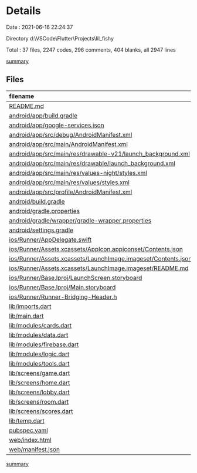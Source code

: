 # Details

Date : 2021-06-16 22:24:37

Directory d:\VSCode\Flutter\Projects\lil_fishy

Total : 37 files,  2247 codes, 296 comments, 404 blanks, all 2947 lines

[summary](results.md)

## Files
| filename | language | code | comment | blank | total |
| :--- | :--- | ---: | ---: | ---: | ---: |
| [README.md](/README.md) | Markdown | 10 | 0 | 7 | 17 |
| [android/app/build.gradle](/android/app/build.gradle) | Groovy | 48 | 3 | 11 | 62 |
| [android/app/google-services.json](/android/app/google-services.json) | JSON | 39 | 0 | 0 | 39 |
| [android/app/src/debug/AndroidManifest.xml](/android/app/src/debug/AndroidManifest.xml) | XML | 4 | 3 | 1 | 8 |
| [android/app/src/main/AndroidManifest.xml](/android/app/src/main/AndroidManifest.xml) | XML | 32 | 11 | 1 | 44 |
| [android/app/src/main/res/drawable-v21/launch_background.xml](/android/app/src/main/res/drawable-v21/launch_background.xml) | XML | 4 | 7 | 2 | 13 |
| [android/app/src/main/res/drawable/launch_background.xml](/android/app/src/main/res/drawable/launch_background.xml) | XML | 4 | 7 | 2 | 13 |
| [android/app/src/main/res/values-night/styles.xml](/android/app/src/main/res/values-night/styles.xml) | XML | 9 | 9 | 1 | 19 |
| [android/app/src/main/res/values/styles.xml](/android/app/src/main/res/values/styles.xml) | XML | 9 | 9 | 1 | 19 |
| [android/app/src/profile/AndroidManifest.xml](/android/app/src/profile/AndroidManifest.xml) | XML | 4 | 3 | 1 | 8 |
| [android/build.gradle](/android/build.gradle) | Groovy | 28 | 0 | 5 | 33 |
| [android/gradle.properties](/android/gradle.properties) | Properties | 3 | 0 | 1 | 4 |
| [android/gradle/wrapper/gradle-wrapper.properties](/android/gradle/wrapper/gradle-wrapper.properties) | Properties | 5 | 1 | 1 | 7 |
| [android/settings.gradle](/android/settings.gradle) | Groovy | 8 | 0 | 4 | 12 |
| [ios/Runner/AppDelegate.swift](/ios/Runner/AppDelegate.swift) | Swift | 12 | 0 | 2 | 14 |
| [ios/Runner/Assets.xcassets/AppIcon.appiconset/Contents.json](/ios/Runner/Assets.xcassets/AppIcon.appiconset/Contents.json) | JSON | 122 | 0 | 1 | 123 |
| [ios/Runner/Assets.xcassets/LaunchImage.imageset/Contents.json](/ios/Runner/Assets.xcassets/LaunchImage.imageset/Contents.json) | JSON | 23 | 0 | 1 | 24 |
| [ios/Runner/Assets.xcassets/LaunchImage.imageset/README.md](/ios/Runner/Assets.xcassets/LaunchImage.imageset/README.md) | Markdown | 3 | 0 | 2 | 5 |
| [ios/Runner/Base.lproj/LaunchScreen.storyboard](/ios/Runner/Base.lproj/LaunchScreen.storyboard) | XML | 36 | 1 | 1 | 38 |
| [ios/Runner/Base.lproj/Main.storyboard](/ios/Runner/Base.lproj/Main.storyboard) | XML | 25 | 1 | 1 | 27 |
| [ios/Runner/Runner-Bridging-Header.h](/ios/Runner/Runner-Bridging-Header.h) | C++ | 1 | 0 | 1 | 2 |
| [lib/imports.dart](/lib/imports.dart) | Dart | 22 | 0 | 5 | 27 |
| [lib/main.dart](/lib/main.dart) | Dart | 59 | 0 | 12 | 71 |
| [lib/modules/cards.dart](/lib/modules/cards.dart) | Dart | 73 | 17 | 18 | 108 |
| [lib/modules/data.dart](/lib/modules/data.dart) | Dart | 157 | 37 | 46 | 240 |
| [lib/modules/firebase.dart](/lib/modules/firebase.dart) | Dart | 118 | 23 | 39 | 180 |
| [lib/modules/logic.dart](/lib/modules/logic.dart) | Dart | 324 | 68 | 110 | 502 |
| [lib/modules/tools.dart](/lib/modules/tools.dart) | Dart | 142 | 6 | 21 | 169 |
| [lib/screens/game.dart](/lib/screens/game.dart) | Dart | 257 | 10 | 22 | 289 |
| [lib/screens/home.dart](/lib/screens/home.dart) | Dart | 150 | 3 | 22 | 175 |
| [lib/screens/lobby.dart](/lib/screens/lobby.dart) | Dart | 157 | 8 | 17 | 182 |
| [lib/screens/room.dart](/lib/screens/room.dart) | Dart | 132 | 0 | 20 | 152 |
| [lib/screens/scores.dart](/lib/screens/scores.dart) | Dart | 98 | 7 | 10 | 115 |
| [lib/temp.dart](/lib/temp.dart) | Dart | 57 | 2 | 1 | 60 |
| [pubspec.yaml](/pubspec.yaml) | YAML | 23 | 45 | 8 | 76 |
| [web/index.html](/web/index.html) | HTML | 26 | 15 | 5 | 46 |
| [web/manifest.json](/web/manifest.json) | JSON | 23 | 0 | 1 | 24 |

[summary](results.md)